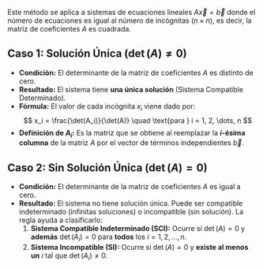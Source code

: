 
Este método se aplica a sistemas de ecuaciones lineales $A\vec{x} = \vec{b}$ donde el número de ecuaciones es igual al número de incógnitas ($n \times n$), es decir, la matriz de coeficientes $A$ es cuadrada.

## Caso 1: Solución Única ($\det(A) \neq 0$)

*   **Condición:** El determinante de la matriz de coeficientes $A$ es distinto de cero.
*   **Resultado:** El sistema tiene **una única solución** (Sistema Compatible Determinado).
*   **Fórmula:** El valor de cada incógnita $x_i$ viene dado por:
 $$ x_i = \frac{\det(A_i)}{\det(A)} \quad \text{para } i = 1, 2, \dots, n $$
*   **Definición de $A_i$:** Es la matriz que se obtiene al reemplazar la **$i$-ésima columna** de la matriz $A$ por el vector de términos independientes $\vec{b}$.

## Caso 2: Sin Solución Única ($\det(A) = 0$)

*   **Condición:** El determinante de la matriz de coeficientes $A$ es igual a cero.
*   **Resultado:** El sistema no tiene solución única. Puede ser compatible indeterminado (infinitas soluciones) o incompatible (sin solución). La regla ayuda a clasificarlo:
    1.  **Sistema Compatible Indeterminado (SCI):** Ocurre si $\det(A) = 0$ y **además** $\det(A_i) = 0$ para **todos** los $i = 1, 2, \dots, n$.
    2.  **Sistema Incompatible (SI):** Ocurre si $\det(A) = 0$ y **existe al menos un** $i$ tal que $\det(A_i) \neq 0$.